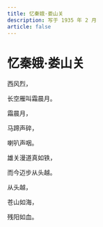 ```yaml
---
title: 忆秦娥·娄山关
description: 写于 1935 年 2 月
article: false
---
```


# 忆秦娥·娄山关

西风烈，

长空雁叫霜晨月。

霜晨月，

马蹄声碎，

喇叭声咽。

雄关漫道真如铁，

而今迈步从头越。

从头越，

苍山如海，

残阳如血。
